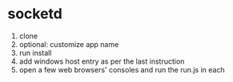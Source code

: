 # socketd

1. clone
2. optional: customize app name
3. run install
4. add windows host entry as per the last instruction
5. open a few web browsers' consoles and run the run.js in each
